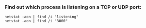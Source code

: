 
### Find out which process is listening on a TCP or UDP port:
```batch
netstat -aon | find /i "listening"
netstat -aon | find /i "3000"
```
